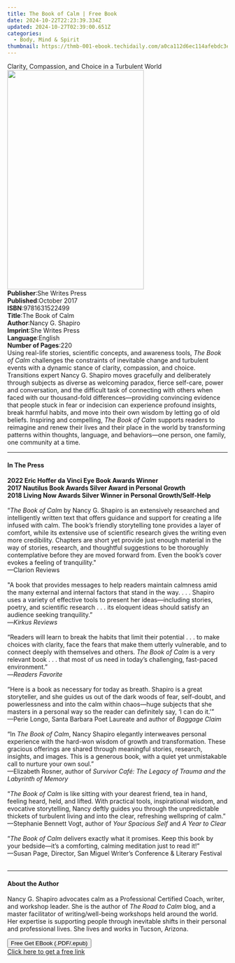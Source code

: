 ```yaml
---
title: The Book of Calm | Free Book
date: 2024-10-22T22:23:39.334Z
updated: 2024-10-27T02:39:00.651Z
categories:
  - Body, Mind & Spirit
thumbnail: https://thmb-001-ebook.techidaily.com/a0ca112d6ec114afebdc3e42fe2ab7d5bd1937d12f698ba507ba314c7264090f.jpg
---
```

<main id="book-container">
  <div class="flex flex-col">
    <div class="book-brief flex-1 py-6 px-4 sm:p-6 md:py-10 md:px-8">
      <!-- brief-->
      <div class="book-brief-main">
        Clarity, Compassion, and Choice in a Turbulent World
      </div>
    </div>
    <div
      class="book-meta-info flex-1 grid gap-4 col-start-1 col-end-3 row-start-1 sm:mb-6 sm:grid-cols-4 lg:gap-6 lg:col-start-2 lg:row-end-6 lg:row-span-6 lg:mb-0"
    >
      <div
        class="book-meta-info-left place-content-center mt-4 p-4 text-sm leading-6 col-start-2 col-span-2 dark:text-slate-400"
      >
        <img
          class="w-full h-500 object-cover rounded-lg sm:h-255 sm:col-span-2 lg:col-span-full"
          src="https://img-001-ebook.techidaily.com/d469dbd9b14e59690b882af2a2bb3d58b5220bbe3fa7231b0ed20b69db35af7b.jpg"
          alt=""
          width="312"
          height="500"
        />
      </div>
      <div
        class="book-meta-info-right mt-2 col-start-1 row-start-2 col-span-3 self-center"
      >
        <!-- meta data  -->
        <div class="flex flex-col px-4 md:px-8">
          <div class="flex-1">
            <strong>Publisher</strong>:<span class="px-2"
              >She Writes Press</span
            >
          </div>
          <div class="flex-1">
            <strong>Published</strong>:<span class="px-2">October 2017</span>
          </div>
          <div class="flex-1">
            <strong>ISBN</strong>:<span class="px-2">9781631522499</span>
          </div>
          <div class="flex-1">
            <strong>Title</strong>:<span class="px-2">The Book of Calm</span>
          </div>
          <div class="flex-1">
            <strong>Author</strong>:<span class="px-2">Nancy G. Shapiro</span>
          </div>
          <div class="flex-1">
            <strong>Imprint</strong>:<span class="px-2">She Writes Press</span>
          </div>
          <div class="flex-1">
            <strong>Language</strong>:<span class="px-2">English</span>
          </div>
          <div class="flex-1">
            <strong>Number of Pages</strong>:<span class="px-2">220</span>
          </div>
        </div>
      </div>
    </div>
    <div class="book-description flex-1 py-6 px-4 sm:p-6 md:py-10 md:px-8">
      <div class="book-description-main">
        <div accordion-content="" id="description">
          Using real-life stories, scientific concepts, and awareness tools,
          <i>The Book of Calm</i> challenges the constraints of inevitable
          change and turbulent events with a dynamic stance of clarity,
          compassion, and choice. Transitions expert Nancy G. Shapiro moves
          gracefully and deliberately through subjects as diverse as welcoming
          paradox, fierce self-care, power and conversation, and the difficult
          task of connecting with others when faced with our thousand-fold
          differences―providing convincing evidence that people stuck in fear or
          indecision can experience profound insights, break harmful habits, and
          move into their own wisdom by letting go of old beliefs. Inspiring and
          compelling, <i>The Book of Calm</i> supports readers to reimagine and
          renew their lives and their place in the world by transforming
          patterns within thoughts, language, and behaviors―one person, one
          family, one community at a time.
        </div>
      </div>
    </div>
    <div class="book-excerpts flex-1 py-6 px-4 sm:p-6 md:py-10 md:px-8">
      <!-- excerpts-->
      <div class="book-excerpts-main">
        <hr />
        <h4 class="placeholder placeholder-heading">
          <span>In The Press</span>
        </h4>
        <p>
          <b
            >2022 Eric Hoffer da Vinci Eye Book Awards Winner<br />2017 Nautilus
            Book Awards Silver Award in Personal Growth<br />2018 Living Now
            Awards Silver Winner in Personal Growth/Self-Help</b
          ><br /><br />“<i>The Book of Calm</i> by Nancy G. Shapiro is an
          extensively researched and intelligently written text that offers
          guidance and support for creating a life infused with calm. The book’s
          friendly storytelling tone provides a layer of comfort, while its
          extensive use of scientific research gives the writing even more
          credibility. Chapters are short yet provide just enough material in
          the way of stories, research, and thoughtful suggestions to be
          thoroughly contemplative before they are moved forward from. Even the
          book’s cover evokes a feeling of tranquility."<br />—Clarion
          Reviews<br /><br />"A book that provides messages to help readers
          maintain calmness amid the many external and internal factors that
          stand in the way. . . . Shapiro uses a variety of effective tools to
          present her ideas—including stories, poetry, and scientific research .
          . . its eloquent ideas should satisfy an audience seeking
          tranquility.”<br />—<i>Kirkus Reviews</i><br /><br />“Readers will
          learn to break the habits that limit their potential . . . to make
          choices with clarity, face the fears that make them utterly
          vulnerable, and to connect deeply with themselves and others.
          <i>The Book of Calm</i> is a very relevant book . . . that most of us
          need in today’s challenging, fast-paced environment.”<br />—<i
            >Readers Favorite</i
          ><br /><br />“Here is a book as necessary for today as breath. Shapiro
          is a great storyteller, and she guides us out of the dark woods of
          fear, self-doubt, and powerlessness and into the calm within
          chaos—huge subjects that she masters in a personal way so the reader
          can definitely say, ‘I can do it.’”<br />—Perie Longo, Santa Barbara
          Poet Laureate and author of&nbsp;<i>Baggage Claim</i><br /><br />“In
          <i>The Book of Calm</i>,&nbsp;Nancy Shapiro&nbsp;elegantly interweaves
          personal experience with the hard-won wisdom of growth and
          transformation. These gracious offerings are shared through meaningful
          stories, research, insights, and images. This is a generous book, with
          a quiet yet unmistakable call to nurture your own
          soul.”&nbsp;&nbsp;<br />—Elizabeth Rosner, author of
          <i
            >Survivor Café: The Legacy of Trauma and the Labyrinth of
            Memory&nbsp;</i
          >​<br /><br />“<i>The Book of Calm</i> is like sitting with your
          dearest friend, tea in hand, feeling heard, held, and lifted. With
          practical tools, inspirational wisdom, and evocative storytelling,
          Nancy deftly guides you through the unpredictable thickets of
          turbulent living and into the clear, refreshing wellspring of calm.”
          <br />—Stephanie Bennett&nbsp;Vogt, author of&nbsp;<i
            >Your Spacious Self</i
          >&nbsp;and&nbsp;<i>A Year&nbsp;to Clear</i><br /><br />“<i
            >The Book of Calm</i
          >&nbsp;delivers exactly what it promises. Keep this book by your
          bedside—it’s a comforting, calming meditation just to read it!”&nbsp;
          <br />—Susan Page, Director, San Miguel Writer’s Conference &amp;
          Literary Festival<br /><br />
        </p>
      </div>
    </div>
    <div class="book-about-author flex-1 py-6 px-4 sm:p-6 md:py-10 md:px-8">
      <!-- about author-->
      <div class="book-main-author-main">
        <hr />
        <h4 class="placeholder placeholder-heading">
          <span>About the Author</span>
        </h4>
        <p>
          Nancy G. Shapiro advocates calm as a Professional Certified Coach,
          writer, and workshop leader. She is the author of
          <i>The Road to Calm</i> blog, and a master facilitator of
          writing/well-being workshops held around the world. Her expertise is
          supporting people through inevitable shifts in their personal and
          professional lives. She lives and works in Tucson, Arizona.
        </p>
      </div>
    </div>
    <div class="book-free-get flex-1 py-6 px-4 sm:p-6 md:py-10 md:px-8">
      <button
        id="btn-free-get"
        class="bg-blue-500 hover:bg-blue-700 text-white font-bold py-2 px-4 rounded"
      >
        Free Get EBook (.PDF/.epub)
      </button>
      <div id="countdown-display" class="px-2 text-lg mt-2"></div>
      <a
        id="free-link"
        class="hidden bg-blue-500 hover:bg-blue-700 text-white font-bold py-2 px-4 rounded"
        href="https://www.ebooks.com/en-us/book/211424997/the-book-of-calm/nancy-g-shapiro/"
        target="_blank"
        >Click here to get a free link</a
      >
    </div>
    <script>
      let countdownTime = 0;
      let countdownInterval = null;
      document
        .getElementById('btn-free-get')
        .addEventListener('click', startCountdown);
      function startCountdown() {
        countdownTime = new Date().getTime() + 60000 * 3;
        countdownInterval = setInterval(updateCountdown, 1000);
        document.getElementById('btn-free-get').disabled = true;
        document
          .getElementById('btn-free-get')
          .classList.add('bg-gray-500', 'cursor-not-allowed');
      }
      function updateCountdown() {
        let currentTime = new Date().getTime();
        let timeLeft = countdownTime - currentTime;
        let secondsLeft = Math.floor(timeLeft / 1000);
        document.getElementById('countdown-display').innerHTML =
          `Remaining time: ${secondsLeft} seconds.`;
        if (secondsLeft <= 0) {
          clearInterval(countdownInterval);
          document.getElementById('btn-free-get').classList.add('hidden');
          document.getElementById('free-link').classList.remove('hidden');
          document.getElementById('countdown-display').innerHTML = '';
        }
      }
    </script>
  </div>
</main>

<ins class="adsbygoogle"
      style="display:block"
      data-ad-client="ca-pub-7571918770474297"
      data-ad-slot="8358498916"
      data-ad-format="auto"
      data-full-width-responsive="true"></ins>
    